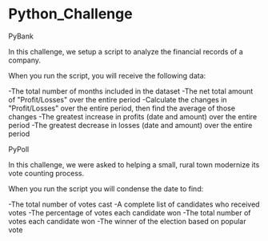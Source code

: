 # Python_Challenge

PyBank

In this challenge, we setup a script to analyze the financial records of a company. 

When you run the script, you will receive the following data:

-The total number of months included in the dataset
-The net total amount of "Profit/Losses" over the entire period
-Calculate the changes in "Profit/Losses" over the entire period, then find the average of those changes
-The greatest increase in profits (date and amount) over the entire period
-The greatest decrease in losses (date and amount) over the entire period

PyPoll

In this challenge, we were asked to helping a small, rural town modernize its vote counting process.

When you run the script you will condense the date to find:

-The total number of votes cast
-A complete list of candidates who received votes
-The percentage of votes each candidate won
-The total number of votes each candidate won
-The winner of the election based on popular vote
